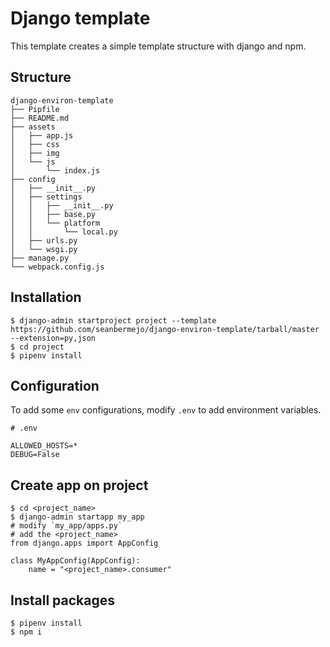 # Django template

This template creates a simple template structure with django and npm.

## Structure

```
django-environ-template
├── Pipfile
├── README.md
├── assets
│   ├── app.js
│   ├── css
│   ├── img
│   └── js
│       └── index.js
├── config
│   ├── __init__.py
│   ├── settings
│   │   ├── __init__.py
│   │   ├── base.py
│   │   └── platform
│   │       └── local.py
│   ├── urls.py
│   └── wsgi.py
├── manage.py
└── webpack.config.js
```

## Installation

```
$ django-admin startproject project --template https://github.com/seanbermejo/django-environ-template/tarball/master --extension=py,json
$ cd project
$ pipenv install
```

## Configuration

To add some `env` configurations, modify `.env` to add environment variables.

```
# .env

ALLOWED_HOSTS=*
DEBUG=False
```

## Create app on project

```
$ cd <project_name>
$ django-admin startapp my_app
# modify `my_app/apps.py`
# add the <project_name>
from django.apps import AppConfig

class MyAppConfig(AppConfig):
    name = "<project_name>.consumer"
```

## Install packages

```
$ pipenv install
$ npm i
```
